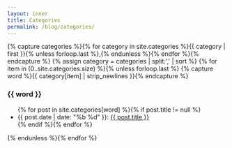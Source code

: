 ```yaml
---
layout: inner
title: Categories
permalink: /blog/categories/
---
```


{% capture categories %}{% for category in site.categories %}{{ category | first }}{% unless forloop.last %},{% endunless %}{% endfor %}{% endcapture %}
{% assign category = categories | split:',' | sort %}
{% for item in (0..site.categories.size) %}{% unless forloop.last %}
{% capture word %}{{ category[item] | strip_newlines }}{% endcapture %}
<h3 class="category" id="{{ word }}">{{ word }}</h3>
<ul>
{% for post in site.categories[word] %}{% if post.title != null %}
<li><span>{{ post.date | date: "%b %d" }}</span>: <a href="{{ site.url }}{{ post.url }}">{{ post.title }}</a></li>
{% endif %}{% endfor %}
</ul>
{% endunless %}{% endfor %}
<br/><br/>
